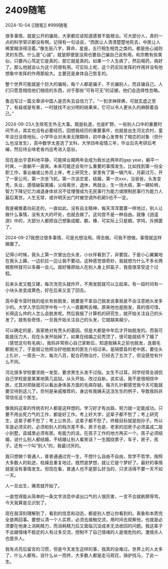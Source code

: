 # 2409随笔
2024-10-04
[[随笔]]
#999随笔 

很多事情，就是公开的骗局，大家都应该知道感冒不能根治。可大部分人，真的一点的科学常识都没有啊。记得有一句话说，“西医让人清清楚楚地死去，中医让人稀里糊涂得活着。”像生辰八字，算命，星座，五行相生相克之类的。都是些心诚则灵的东西。什么是“心诚”，就是即便是没用也要自己骗自己说有用。和宗教有些类似，只要内心笃定它是真的，那它就是真的。如果一个人生病了，然后喝药，病好了。那么他就会认为这个药很有用。可实际上呢，这个药实际发挥的作用并没有他想象中发挥的作用那般大。主要还是身体自己恢复的。

整个世界可能就是个巨大的骗局，每个人都是骗子，不光骗别人，而且骗自己。人们只愿意相信他们相信的东西，对于那些“可有可无”的证据，他们会选择性忽略。

鲁迅写过一篇文章讲中国人是否失去自信力了。“一到求神拜佛，可就玄虚之至了，有益或是有害，一时就找不出分明的结果来，它可以令人更长久的麻醉着自己。”


2024-09-23人生除死生外无大事。既是轨道，也是旷野。一些别人口中的重要时间节点，其实也没有必要经历。回想我经历的重要事件，也就是出生河北农村，童年没日没夜地玩，小学毕业对未来无限期待，初中身心发育有了暗恋的对象（但什么也没发生），高中数学太差选了文科，大学四年疫情三年，毕业后先考研后考编，然后待业啃老省内巡考进入低谷。

现在是出乎意料地平静，可能择业期两年会成为我长达两年的gap year。躺平一时爽，一直躺平一直爽。未来可能还会有什么重要的事情发生。比如找到第一份全职工作，事业编或公务员上岸，考上研究生，家里有了第一辆汽车，月薪过万，开了一家公司，第一次坐飞机，第一次谈恋爱，结婚，第一次xxx，当爸爸，头发变秃，失业，感情破裂离婚，父母离世，退休，再就业，生一场大病，第一辆轮椅，智力下降记忆力减退身体状况不佳慢慢成为无民事行为能力或限制民事行为能力人最后离世。人生无常，或许明天出门时被空调外机砸S也不一定。

我是被推着向前走的，一直如此。没有自主精神，每天浑浑噩噩一样地过，别人让做什么事情，没有太大的坏处，也就去做了。这何尝不是一种自由。就像《逍遥游》中的，大部分人都把自己想象成鲲，鹏，椿，可实际上只是蜩，学鸠，斥鴳罢了。

2024-09-27我想过很多事情，可是光想没用。得去做。可我不想做。事情就这样搁置了。

记得小时候，我头上第一次冒出白头发，小伙伴看到了，非要拔。于是小心翼翼地在我头上薅，一边扒拉一边让我不要动。这种感觉很奇妙，我就想为什么不多长两根那样就可以多薅一会儿。就好像原始人在别人身上抓虱子，我竟很享受这个过程。

后来头发又粗又硬，每次洗完头就炸开，不用发胶就可以立起来。有一段时间有一小块头发变成黄色，好在后来又变了回去。

高中夏令营时我的组长有些脱发，她要是不拿自己脱发说事我是不会注意她头发多少的。大学入学后同学中有一个人一直戴鸭舌帽。原来他也是脱发，真的很可惜，长得这么帅的人怎么会脱发呢。然后我报了计算机的研究生，就开始关注自己的头发了。就有些奇怪，一旦我开始关注自己的头发，它就越来越少。

可以确定的是，我家绝对有秃头的基因。但是大都是中年后才开始脱发的。而我可能是压力大，现在头发开始掉了。如果在结婚之前秃顶了，很可能就结不了婚了（感觉这句有毛病）。我妈非常担心自己家断后，知道我姨夫之前也脱发，连眉毛都脱光了，于是就让他把治好他脱发的医生介绍过来。是隔壁县的老中医，要往头上扎针，一周去一次，每次八百，配合药物治疗。已经去了五次了，但没感觉有什么不同。

河北很多学校要求统一发型，要求男生头发不过指，女生不过耳。同学经常会调侃自己学校是是某某地第几监狱。从头开始，改过自新。说实话，我不是很相信中医，尤其对把脉就可以看出身体各方面的毛病存疑。每次扎针都感觉我今天可能就要交待到这儿了。奈何是亲戚推荐的，身边有我姨夫这活生生的例子，导致我妈非常信任这个医生。

像我妈这辈的传统农村人都是这样想的。学习好才有出路，努力就一定能成功。只要不用出死力气的工作，都是好工作。考上好大学，这辈子都不愁了；考上研究生，这辈子都不愁了；考上公务员，这辈子都不愁了。终极目标就是抱孙子。所以车是必须买的，必须和别人的档次差不多。房子也是，老家的旧房子必须盖成二层小别墅。县城里必须有房。有能力的话，在孩子工作的地方再买一个。孩子必须结婚，说什么别人都结婚，不结婚让别人看笑话？一生围绕票子，车子，房子，孩子。还有一个叫“别人”的，我最讨厌的。

我只想做个普通人，普普通通过完一生，不想什么自由不自由，哲学不哲学。按照大多数人的轨迹，枯燥且重复地过。既然是梦想，就让它是个梦好了。最好的事情就是没有事情发生。但现在看，普通人也不是那么好当的，只求活得不要一天不如一天。

人一旦出生，痛苦就开始了。

一直觉得能从简单的一条文字消息中读出口气的人很厉害，一言不合就刷屏辱骂，今天我算是见识到了。

现在我深刻理解到了，看到的信息和动态，都是别人想让你看到的。表象和本质完全是两回事。要想认清一个人实质，必须去接触交流，用时间去观察他，也就是必须要在他身上消耗精力，而消耗精力后又面临沉没成本无法收回的问题。我这辈子不会跟情绪不稳定的人有过多交流，控制不了自己情绪的人是很危险的。激情杀人也是杀人。

我有点亮后留言的习惯，但是今天发生这样的事，我真的会难过。世界上的人太多了，什么人都有。说什么从一而终，大多数人都是走马观花，骑驴找马，了此一生。










